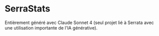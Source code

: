 # SerraStats

Entièrement généré avec Claude Sonnet 4 (seul projet lié à Serrata avec une utilisation importante de l'IA générative).
